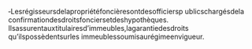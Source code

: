 ‐Lesrégisseursdelapropriétéfoncièresontdesofficiersp ublicschargésdela
confirmationdesdroitsfonciersetdeshypothèques. Ilsassurentauxtitulairesd’immeubles,lagarantiedesdroits qu’ilspossèdentsurles
immeublessoumisaurégimeenvigueur.